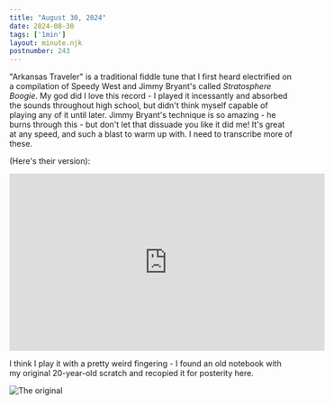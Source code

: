 ```yaml
---
title: "August 30, 2024"
date: 2024-08-30
tags: ['1min']
layout: minute.njk
postnumber: 243
---	
```


"Arkansas Traveler" is a traditional fiddle tune that I first heard electrified on a compilation of Speedy West and Jimmy Bryant's called *Stratosphere Boogie*.  My god did I love this record - I played it incessantly and absorbed the sounds throughout high school, but  didn't think myself capable of playing any of it until later. Jimmy Bryant's technique is so amazing - he burns through this - but don't let that dissuade you like it did me!  It's great at any speed, and such a blast to warm up with. I need to transcribe more of these. 

(Here's their version):

<iframe width="560" height="315" src="https://www.youtube.com/embed/-7olWNbU4Bs?si=vp_bbfZwOHALHWIC" title="YouTube video player" frameborder="0" allow="accelerometer; autoplay; clipboard-write; encrypted-media; gyroscope; picture-in-picture; web-share" referrerpolicy="strict-origin-when-cross-origin" allowfullscreen></iframe>

I think I play it with a pretty weird fingering - I found an old notebook with my original 20-year-old scratch and recopied it for posterity here. 

![The original](/main/img/1min/243-2.png)


